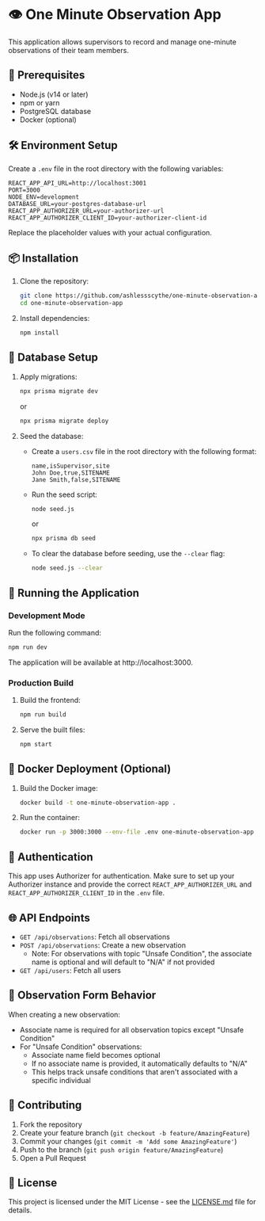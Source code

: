 # 👁️ One Minute Observation App

This application allows supervisors to record and manage one-minute observations of their team members.

## 🚀 Prerequisites

- Node.js (v14 or later)
- npm or yarn
- PostgreSQL database
- Docker (optional)

## 🛠️ Environment Setup

Create a `.env` file in the root directory with the following variables:

```
REACT_APP_API_URL=http://localhost:3001
PORT=3000
NODE_ENV=development
DATABASE_URL=your-postgres-database-url
REACT_APP_AUTHORIZER_URL=your-authorizer-url
REACT_APP_AUTHORIZER_CLIENT_ID=your-authorizer-client-id
```

Replace the placeholder values with your actual configuration.

## 📦 Installation

1. Clone the repository:
   ```bash
   git clone https://github.com/ashlessscythe/one-minute-observation-app.git
   cd one-minute-observation-app
   ```

2. Install dependencies:
   ```bash
   npm install
   ```

## 💾 Database Setup

1. Apply migrations:
   ```bash
   npx prisma migrate dev
   ```
   or
   ```bash
   npx prisma migrate deploy
   ```

2. Seed the database:
   - Create a `users.csv` file in the root directory with the following format:
     ```
     name,isSupervisor,site
     John Doe,true,SITENAME
     Jane Smith,false,SITENAME
     ```
   - Run the seed script:
     ```bash
     node seed.js
     ```
     or
     ```bash
     npx prisma db seed
     ```
   - To clear the database before seeding, use the `--clear` flag:
     ```bash
     node seed.js --clear
     ```

## 🚀 Running the Application

### Development Mode

Run the following command:

```bash
npm run dev
```

The application will be available at http://localhost:3000.

### Production Build

1. Build the frontend:
   ```bash
   npm run build
   ```

2. Serve the built files:
   ```bash
   npm start
   ```

## 🐳 Docker Deployment (Optional)

1. Build the Docker image:
   ```bash
   docker build -t one-minute-observation-app .
   ```

2. Run the container:
   ```bash
   docker run -p 3000:3000 --env-file .env one-minute-observation-app
   ```

## 🔐 Authentication

This app uses Authorizer for authentication. Make sure to set up your Authorizer instance and provide the correct `REACT_APP_AUTHORIZER_URL` and `REACT_APP_AUTHORIZER_CLIENT_ID` in the `.env` file.

## 🌐 API Endpoints

- `GET /api/observations`: Fetch all observations
- `POST /api/observations`: Create a new observation
  - Note: For observations with topic "Unsafe Condition", the associate name is optional and will default to "N/A" if not provided
- `GET /api/users`: Fetch all users

## 📝 Observation Form Behavior

When creating a new observation:
- Associate name is required for all observation topics except "Unsafe Condition"
- For "Unsafe Condition" observations:
  - Associate name field becomes optional
  - If no associate name is provided, it automatically defaults to "N/A"
  - This helps track unsafe conditions that aren't associated with a specific individual

## 🤝 Contributing

1. Fork the repository
2. Create your feature branch (`git checkout -b feature/AmazingFeature`)
3. Commit your changes (`git commit -m 'Add some AmazingFeature'`)
4. Push to the branch (`git push origin feature/AmazingFeature`)
5. Open a Pull Request

## 📄 License

This project is licensed under the MIT License - see the [LICENSE.md](LICENSE.md) file for details.
